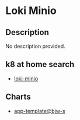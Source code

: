 # Loki Minio

## Description

No description provided.

## k8 at home search

- [loki-minio](https://nanne.dev/k8s-at-home-search/#/loki-minio)

## Charts

- [app-template@bjw-s](https://bjw-s.github.io/helm-charts/)
